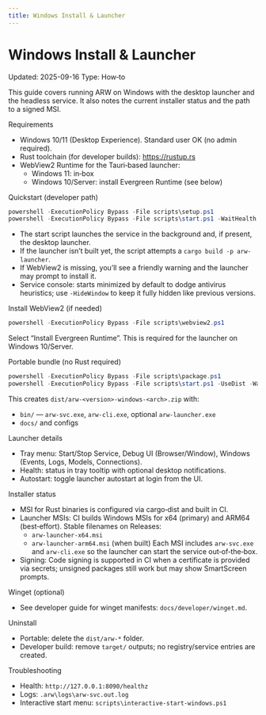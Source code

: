 ```yaml
---
title: Windows Install & Launcher
---
```


# Windows Install & Launcher
Updated: 2025-09-16
Type: How‑to

This guide covers running ARW on Windows with the desktop launcher and the headless service. It also notes the current installer status and the path to a signed MSI.

Requirements
- Windows 10/11 (Desktop Experience). Standard user OK (no admin required).
- Rust toolchain (for developer builds): https://rustup.rs
- WebView2 Runtime for the Tauri‑based launcher:
  - Windows 11: in‑box
  - Windows 10/Server: install Evergreen Runtime (see below)

Quickstart (developer path)
```powershell
powershell -ExecutionPolicy Bypass -File scripts\setup.ps1
powershell -ExecutionPolicy Bypass -File scripts\start.ps1 -WaitHealth
```
- The start script launches the service in the background and, if present, the desktop launcher.
- If the launcher isn’t built yet, the script attempts a `cargo build -p arw-launcher`.
- If WebView2 is missing, you’ll see a friendly warning and the launcher may prompt to install it.
- Service console: starts minimized by default to dodge antivirus heuristics; use `-HideWindow` to keep it fully hidden like
  previous versions.

Install WebView2 (if needed)
```powershell
powershell -ExecutionPolicy Bypass -File scripts\webview2.ps1
```
Select “Install Evergreen Runtime”. This is required for the launcher on Windows 10/Server.

Portable bundle (no Rust required)
```powershell
powershell -ExecutionPolicy Bypass -File scripts\package.ps1
powershell -ExecutionPolicy Bypass -File scripts\start.ps1 -UseDist -WaitHealth
```
This creates `dist/arw-<version>-windows-<arch>.zip` with:
- `bin/` — `arw-svc.exe`, `arw-cli.exe`, optional `arw-launcher.exe`
- `docs/` and configs

Launcher details
- Tray menu: Start/Stop Service, Debug UI (Browser/Window), Windows (Events, Logs, Models, Connections).
- Health: status in tray tooltip with optional desktop notifications.
- Autostart: toggle launcher autostart at login from the UI.

Installer status
- MSI for Rust binaries is configured via cargo‑dist and built in CI.
- Launcher MSIs: CI builds Windows MSIs for x64 (primary) and ARM64 (best‑effort). Stable filenames on Releases:
  - `arw-launcher-x64.msi`
  - `arw-launcher-arm64.msi` (when built)
  Each MSI includes `arw-svc.exe` and `arw-cli.exe` so the launcher can start the service out‑of‑the‑box.
- Signing: Code signing is supported in CI when a certificate is provided via secrets; unsigned packages still work but may show SmartScreen prompts.

Winget (optional)
- See developer guide for winget manifests: `docs/developer/winget.md`.

Uninstall
- Portable: delete the `dist/arw-*` folder.
- Developer build: remove `target/` outputs; no registry/service entries are created.

Troubleshooting
- Health: `http://127.0.0.1:8090/healthz`
- Logs: `.arw\logs\arw-svc.out.log`
- Interactive start menu: `scripts\interactive-start-windows.ps1`
